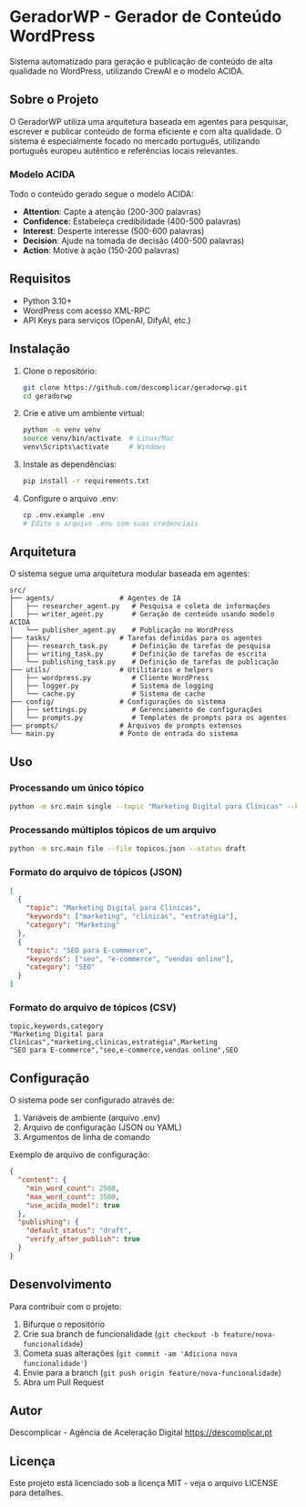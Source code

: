 # GeradorWP - Gerador de Conteúdo WordPress

Sistema automatizado para geração e publicação de conteúdo de alta qualidade no WordPress, utilizando CrewAI e o modelo ACIDA.

## Sobre o Projeto

O GeradorWP utiliza uma arquitetura baseada em agentes para pesquisar, escrever e publicar conteúdo de forma eficiente e com alta qualidade. O sistema é especialmente focado no mercado português, utilizando português europeu autêntico e referências locais relevantes.

### Modelo ACIDA

Todo o conteúdo gerado segue o modelo ACIDA:
- **Attention**: Capte a atenção (200-300 palavras)
- **Confidence**: Estabeleça credibilidade (400-500 palavras)
- **Interest**: Desperte interesse (500-600 palavras)
- **Decision**: Ajude na tomada de decisão (400-500 palavras)
- **Action**: Motive à ação (150-200 palavras)

## Requisitos

- Python 3.10+
- WordPress com acesso XML-RPC
- API Keys para serviços (OpenAI, DifyAI, etc.)

## Instalação

1. Clone o repositório:
   ```bash
   git clone https://github.com/descomplicar/geradorwp.git
   cd geradorwp
   ```

2. Crie e ative um ambiente virtual:
   ```bash
   python -m venv venv
   source venv/bin/activate  # Linux/Mac
   venv\Scripts\activate     # Windows
   ```

3. Instale as dependências:
   ```bash
   pip install -r requirements.txt
   ```

4. Configure o arquivo .env:
   ```bash
   cp .env.example .env
   # Edite o arquivo .env com suas credenciais
   ```

## Arquitetura

O sistema segue uma arquitetura modular baseada em agentes:

```
src/
├── agents/                # Agentes de IA
│   ├── researcher_agent.py   # Pesquisa e coleta de informações
│   ├── writer_agent.py       # Geração de conteúdo usando modelo ACIDA
│   └── publisher_agent.py    # Publicação no WordPress
├── tasks/                 # Tarefas definidas para os agentes
│   ├── research_task.py      # Definição de tarefas de pesquisa
│   ├── writing_task.py       # Definição de tarefas de escrita
│   └── publishing_task.py    # Definição de tarefas de publicação
├── utils/                 # Utilitários e helpers
│   ├── wordpress.py          # Cliente WordPress
│   ├── logger.py             # Sistema de logging
│   └── cache.py              # Sistema de cache
├── config/                # Configurações do sistema
│   ├── settings.py           # Gerenciamento de configurações
│   └── prompts.py            # Templates de prompts para os agentes
├── prompts/               # Arquivos de prompts extensos
└── main.py                # Ponto de entrada do sistema
```

## Uso

### Processando um único tópico

```bash
python -m src.main single --topic "Marketing Digital para Clínicas" --keywords "marketing,clínicas,estratégia" --category "Marketing" --status draft
```

### Processando múltiplos tópicos de um arquivo

```bash
python -m src.main file --file topicos.json --status draft
```

### Formato do arquivo de tópicos (JSON)

```json
[
  {
    "topic": "Marketing Digital para Clínicas",
    "keywords": ["marketing", "clínicas", "estratégia"],
    "category": "Marketing"
  },
  {
    "topic": "SEO para E-commerce",
    "keywords": ["seo", "e-commerce", "vendas online"],
    "category": "SEO"
  }
]
```

### Formato do arquivo de tópicos (CSV)

```csv
topic,keywords,category
"Marketing Digital para Clínicas","marketing,clínicas,estratégia",Marketing
"SEO para E-commerce","seo,e-commerce,vendas online",SEO
```

## Configuração

O sistema pode ser configurado através de:

1. Variáveis de ambiente (arquivo .env)
2. Arquivo de configuração (JSON ou YAML)
3. Argumentos de linha de comando

Exemplo de arquivo de configuração:

```json
{
  "content": {
    "min_word_count": 2500,
    "max_word_count": 3500,
    "use_acida_model": true
  },
  "publishing": {
    "default_status": "draft",
    "verify_after_publish": true
  }
}
```

## Desenvolvimento

Para contribuir com o projeto:

1. Bifurque o repositório
2. Crie sua branch de funcionalidade (`git checkout -b feature/nova-funcionalidade`)
3. Cometa suas alterações (`git commit -am 'Adiciona nova funcionalidade'`)
4. Envie para a branch (`git push origin feature/nova-funcionalidade`)
5. Abra um Pull Request

## Autor

Descomplicar - Agência de Aceleração Digital
https://descomplicar.pt

## Licença

Este projeto está licenciado sob a licença MIT - veja o arquivo LICENSE para detalhes. 